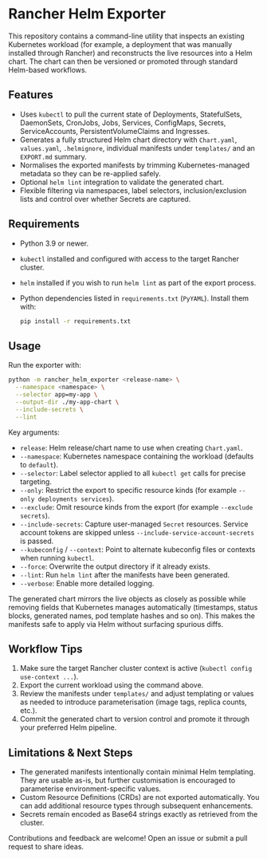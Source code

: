 # Rancher Helm Exporter

This repository contains a command-line utility that inspects an existing Kubernetes
workload (for example, a deployment that was manually installed through Rancher) and
reconstructs the live resources into a Helm chart. The chart can then be versioned or
promoted through standard Helm-based workflows.

## Features

- Uses `kubectl` to pull the current state of Deployments, StatefulSets, DaemonSets,
  CronJobs, Jobs, Services, ConfigMaps, Secrets, ServiceAccounts, PersistentVolumeClaims
  and Ingresses.
- Generates a fully structured Helm chart directory with `Chart.yaml`, `values.yaml`,
  `.helmignore`, individual manifests under `templates/` and an `EXPORT.md` summary.
- Normalises the exported manifests by trimming Kubernetes-managed metadata so they can
  be re-applied safely.
- Optional `helm lint` integration to validate the generated chart.
- Flexible filtering via namespaces, label selectors, inclusion/exclusion lists and
  control over whether Secrets are captured.

## Requirements

- Python 3.9 or newer.
- `kubectl` installed and configured with access to the target Rancher cluster.
- `helm` installed if you wish to run `helm lint` as part of the export process.
- Python dependencies listed in `requirements.txt` (`PyYAML`). Install them with:

  ```bash
  pip install -r requirements.txt
  ```

## Usage

Run the exporter with:

```bash
python -m rancher_helm_exporter <release-name> \
  --namespace <namespace> \
  --selector app=my-app \
  --output-dir ./my-app-chart \
  --include-secrets \
  --lint
```

Key arguments:

- `release`: Helm release/chart name to use when creating `Chart.yaml`.
- `--namespace`: Kubernetes namespace containing the workload (defaults to `default`).
- `--selector`: Label selector applied to all `kubectl get` calls for precise targeting.
- `--only`: Restrict the export to specific resource kinds (for example `--only deployments services`).
- `--exclude`: Omit resource kinds from the export (for example `--exclude secrets`).
- `--include-secrets`: Capture user-managed `Secret` resources. Service account tokens are skipped
  unless `--include-service-account-secrets` is passed.
- `--kubeconfig` / `--context`: Point to alternate kubeconfig files or contexts when running `kubectl`.
- `--force`: Overwrite the output directory if it already exists.
- `--lint`: Run `helm lint` after the manifests have been generated.
- `--verbose`: Enable more detailed logging.

The generated chart mirrors the live objects as closely as possible while removing fields that
Kubernetes manages automatically (timestamps, status blocks, generated names, pod template hashes
and so on). This makes the manifests safe to apply via Helm without surfacing spurious diffs.

## Workflow Tips

1. Make sure the target Rancher cluster context is active (`kubectl config use-context ...`).
2. Export the current workload using the command above.
3. Review the manifests under `templates/` and adjust templating or values as needed to introduce
   parameterisation (image tags, replica counts, etc.).
4. Commit the generated chart to version control and promote it through your preferred Helm pipeline.

## Limitations & Next Steps

- The generated manifests intentionally contain minimal Helm templating. They are usable as-is, but
  further customisation is encouraged to parameterise environment-specific values.
- Custom Resource Definitions (CRDs) are not exported automatically. You can add additional resource
  types through subsequent enhancements.
- Secrets remain encoded as Base64 strings exactly as retrieved from the cluster.

Contributions and feedback are welcome! Open an issue or submit a pull request to share ideas.
